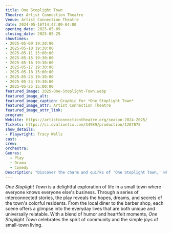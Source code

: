 ```yaml
---
title: One Stoplight Town
Theatre: Artist Connection Theatre
Venue: Artist Connection Theatre
date: 2024-05-16T14:47:00-04:00
opening_date: 2025-05-09
closing_date: 2025-05-25
showtimes:
- 2025-05-09 19:30:00
- 2025-05-10 19:30:00
- 2025-05-11 15:00:00
- 2025-05-15 19:30:00
- 2025-05-16 19:30:00
- 2025-05-17 19:30:00
- 2025-05-18 15:00:00
- 2025-05-23 19:30:00
- 2025-05-24 19:30:00
- 2025-05-25 15:00:00
featured_image: 2025-One-Stoplight-Town.webp
featured_image_alt: 
featured_image_caption: Graphic for *One Stoplight Town*
featured_image_attr: Artist Connection Theatre
featured_image_attr_link: 
program:
Website: https://artistconnectiontheatre.org/season-2024-2025/
Tickets: https://ci.ovationtix.com/34989/production/1207875
show_details: 
- Playwright: Tracy Wells
cast:
crew:
orchestra:
Genres:
  - Play
  - Drama
  - Comedy
Description: "Discover the charm and quirks of 'One Stoplight Town,' where the lives of its residents intertwine in a tapestry of humor, heart and small-town spirit."
---
```

*One Stoplight Town* is a delightful exploration of life in a small town where everyone knows everyone else's business. Through a series of interconnected stories, the play reveals the hopes, dreams, and secrets of the town's colorful residents. From the local diner to the barber shop, each scene offers a glimpse into the everyday lives that are both unique and universally relatable. With a blend of humor and heartfelt moments, *One Stoplight Town* celebrates the spirit of community and the simple joys of small-town living.
